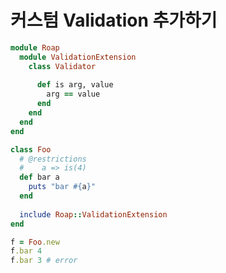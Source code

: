 커스텀 Validation 추가하기
====

```rb
module Roap
  module ValidationExtension
    class Validator
      
      def is arg, value
        arg == value
      end
    end
  end
end
```
```rb
class Foo
  # @restrictions
  #    a => is(4)
  def bar a
    puts "bar #{a}"
  end
  
  include Roap::ValidationExtension
end
```
```rb
f = Foo.new
f.bar 4
f.bar 3 # error
```
